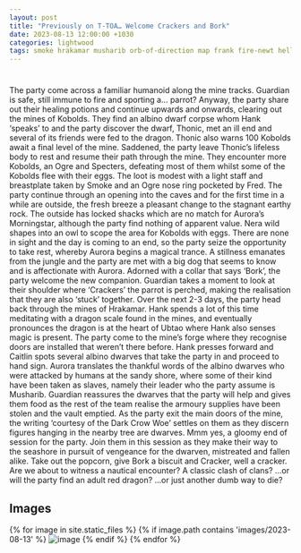 ```yaml
---
layout: post
title: "Previously on T-TOA… Welcome Crackers and Bork"
date: 2023-08-13 12:00:00 +1030
categories: lightwood
tags: smoke hrakamar musharib orb-of-direction map frank fire-newt hellhound gremlin
---
```

#
The party come across a familiar humanoid along the mine tracks. Guardian is safe, still immune to fire and sporting a… parrot? Anyway, the party share out their healing potions and continue upwards and onwards, clearing out the mines of Kobolds. They find an albino dwarf corpse whom Hank ‘speaks’ to and the party discover the dwarf, Thonic, met an ill end and several of its friends were fed to the dragon. Thonic also warns 100 Kobolds await a final level of the mine. Saddened, the party leave Thonic’s lifeless body to rest and resume their path through the mine. They encounter more Kobolds, an Ogre and Specters, defeating most of them whilst some of the Kobolds flee with their eggs. The loot is modest with a light staff and breastplate taken by Smoke and an Ogre nose ring pocketed by Fred. The party continue through an opening into the caves and for the first time in a while are outside, the fresh breeze a pleasant change to the stagnant earthy rock. The outside has locked shacks which are no match for Aurora’s Morningstar, although the party find nothing of apparent value. Nera wild shapes into an owl to scope the area for Kobolds with eggs. There are none in sight and the day is coming to an end, so the party seize the opportunity to take rest, whereby Aurora begins a magical trance. A stillness emanates from the jungle and the party are met with a big dog that seems to know and is affectionate with Aurora. Adorned with a collar that says ‘Bork’, the party welcome the new companion. Guardian takes a moment to look at their shoulder where ‘Crackers’ the parrot is perched, making the realisation that they are also ‘stuck’ together. Over the next 2-3 days, the party head back through the mines of Hrakamar. Hank spends a lot of this time meditating with a dragon scale found in the mines, and eventually pronounces the dragon is at the heart of Ubtao where Hank also senses magic is present. The party come to the mine’s forge where they recognise doors are installed that weren’t there before. Hank presses forward and Caitlin spots several albino dwarves that take the party in and proceed to hand sign. Aurora translates the thankful words of the albino dwarves who were attacked by humans at the sandy shore, where some of their kind have been taken as slaves, namely their leader who the party assume is Musharib. Guardian reassures the dwarves that the party will help and gives them food as the rest of the team realise the armoury supplies have been stolen and the vault emptied. As the party exit the main doors of the mine, the writing ‘courtesy of the Dark Crow Woe’ settles on them as they discern figures hanging in the nearby tree are dwarves. Mmm yes, a gloomy end of session for the party. Join them in this session as they make their way to the seashore in pursuit of vengeance for the dwarven, mistreated and fallen alike. Take out the popcorn, give Bork a biscuit and Cracker, well a cracker. Are we about to witness a nautical encounter? A classic clash of clans? …or will the party find an adult red dragon? …or just another dumb way to die?

## Images
{% for image in site.static_files %}
{% if image.path contains 'images/2023-08-13' %}
<img src="{{image.path}}" alt="image" />
{% endif %}
{% endfor %}
